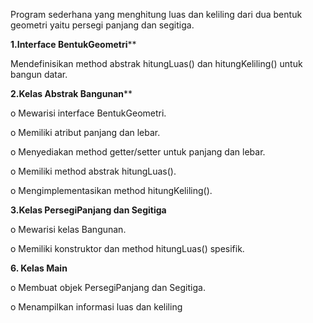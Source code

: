 Program sederhana yang menghitung luas dan keliling dari dua bentuk geometri yaitu persegi 
panjang dan segitiga.

**1.Interface BentukGeometri****

Mendefinisikan method abstrak hitungLuas() dan hitungKeliling() untuk bangun 
datar.

**2.Kelas Abstrak Bangunan****

o Mewarisi interface BentukGeometri.

o Memiliki atribut panjang dan lebar.

o Menyediakan method getter/setter untuk panjang dan lebar.

o Memiliki method abstrak hitungLuas().

o Mengimplementasikan method hitungKeliling().

**3.Kelas PersegiPanjang dan Segitiga**

o Mewarisi kelas Bangunan.

o Memiliki konstruktor dan method hitungLuas() spesifik.

**6. Kelas Main**

o Membuat objek PersegiPanjang dan Segitiga.

o Menampilkan informasi luas dan keliling
